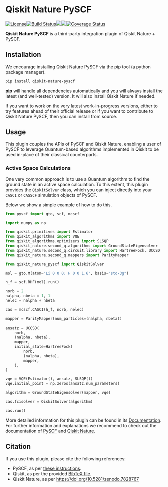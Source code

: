 # Qiskit Nature PySCF

[![License](https://img.shields.io/github/license/qiskit-community/qiskit-nature-pyscf.svg?style=popout-square)](https://opensource.org/licenses/Apache-2.0)<!--- long-description-skip-begin -->[![Build Status](https://github.com/qiskit-community/qiskit-nature-pyscf/workflows/Nature%20PySCF%20Unit%20Tests/badge.svg?branch=main)](https://github.com/qiskit-community/qiskit-nature-pyscf/actions?query=workflow%3A"Nature%20PySCF%20Unit%20Tests"+branch%3Amain+event%3Apush)[![](https://img.shields.io/github/release/qiskit-community/qiskit-nature-pyscf.svg?style=popout-square)](https://github.com/qiskit-community/qiskit-nature-pyscf/releases)[![](https://img.shields.io/pypi/dm/qiskit-nature-pyscf.svg?style=popout-square)](https://pypi.org/project/qiskit-nature-pyscf/)[![Coverage Status](https://coveralls.io/repos/github/qiskit-community/qiskit-nature-pyscf/badge.svg?branch=main)](https://coveralls.io/github/qiskit-community/qiskit-nature-pyscf?branch=main)<!--- long-description-skip-end -->

**Qiskit Nature PySCF** is a third-party integration plugin of Qiskit Nature + PySCF.

## Installation

We encourage installing Qiskit Nature PySCF via the pip tool (a python package manager).

```bash
pip install qiskit-nature-pyscf
```

**pip** will handle all dependencies automatically and you will always install the latest
(and well-tested) version. It will also install Qiskit Nature if needed.

If you want to work on the very latest work-in-progress versions, either to try features ahead of
their official release or if you want to contribute to Qiskit Nature PySCF, then you can install from source.


## Usage

This plugin couples the APIs of PySCF and Qiskit Nature, enabling a user of PySCF to leverage
Quantum-based algorithms implemented in Qiskit to be used in-place of their classical counterparts.

### Active Space Calculations

One very common approach is to use a Quantum algorithm to find the ground state in an active space
calculation. To this extent, this plugin provides the `QiskitSolver` class, which you can inject
directly into your `CASCI` or `CASSCF` simulation objects of PySCF.

Below we show a simple example of how to do this.

```python
from pyscf import gto, scf, mcscf

import numpy as np

from qiskit.primitives import Estimator
from qiskit_algorithms import VQE
from qiskit_algorithms.optimizers import SLSQP
from qiskit_nature.second_q.algorithms import GroundStateEigensolver
from qiskit_nature.second_q.circuit.library import HartreeFock, UCCSD
from qiskit_nature.second_q.mappers import ParityMapper

from qiskit_nature_pyscf import QiskitSolver

mol = gto.M(atom="Li 0 0 0; H 0 0 1.6", basis="sto-3g")

h_f = scf.RHF(mol).run()

norb = 2
nalpha, nbeta = 1, 1
nelec = nalpha + nbeta

cas = mcscf.CASCI(h_f, norb, nelec)

mapper = ParityMapper(num_particles=(nalpha, nbeta))

ansatz = UCCSD(
    norb,
    (nalpha, nbeta),
    mapper,
    initial_state=HartreeFock(
        norb,
        (nalpha, nbeta),
        mapper,
    ),
)

vqe = VQE(Estimator(), ansatz, SLSQP())
vqe.initial_point = np.zeros(ansatz.num_parameters)

algorithm = GroundStateEigensolver(mapper, vqe)

cas.fcisolver = QiskitSolver(algorithm)

cas.run()
```

More detailed information for this plugin can be found in its
[Documentation](https://qiskit-community.github.io/qiskit-nature-pyscf/). For further 
information and explanations we recommend to check out the documentation of
[PySCF](https://pyscf.org/) and [Qiskit Nature](https://qiskit-community.github.io/qiskit-nature/).


## Citation

If you use this plugin, please cite the following references:

- PySCF, as per [these instructions](https://github.com/pyscf/pyscf#citing-pyscf).
- Qiskit, as per the provided [BibTeX file](https://github.com/Qiskit/qiskit/blob/master/Qiskit.bib).
- Qiskit Nature, as per https://doi.org/10.5281/zenodo.7828767

